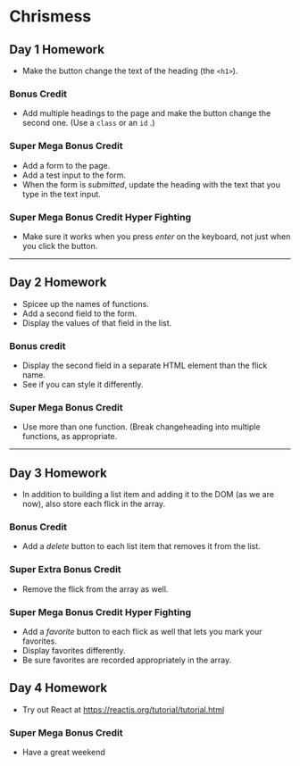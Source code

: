 # Chrismess

## Day 1 Homework

* Make the button change the text of the heading (the `<h1>`).

### Bonus Credit

* Add multiple headings to the page and make the button change the second one. (Use a `class` or an `id` .)

### Super Mega Bonus Credit

* Add a form to the page.
* Add a test input to the form.
* When the form is _submitted_, update the heading with the text that you type in the text input.

### Super Mega Bonus Credit Hyper Fighting

* Make sure it works when you press _enter_ on the keyboard, not just when you click the button.

--------------------------

## Day 2 Homework

* Spicee up the names of functions.
* Add a second field to the form.
* Display the values of that field in the list.

### Bonus credit

* Display the second field in a separate HTML element than the      flick name.
* See if you can style it differently.

### Super Mega Bonus Credit

* Use more than one function. (Break changeheading into multiple functions, as appropriate.

--------------------------

## Day 3 Homework

* In addition to building a list item and adding it to the DOM (as we are now), also store each flick in the array.

### Bonus Credit

* Add a _delete_ button to each list item that removes it from the list.

### Super Extra Bonus Credit

* Remove the flick from the array as well.

### Super Mega Bonus Credit Hyper Fighting

* Add a _favorite_ button to each flick as well that lets you mark your favorites.
* Display favorites differently.
* Be sure favorites are recorded appropriately in the array.

## Day 4 Homework

* Try out React at https://reactjs.org/tutorial/tutorial.html

### Super Mega Bonus Credit

* Have a great weekend
